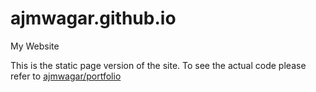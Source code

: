# ajmwagar.github.io
My Website

This is the static page version of the site. To see the actual code please refer to [ajmwagar/portfolio](https://github.com/ajmwagar/portfolio)

